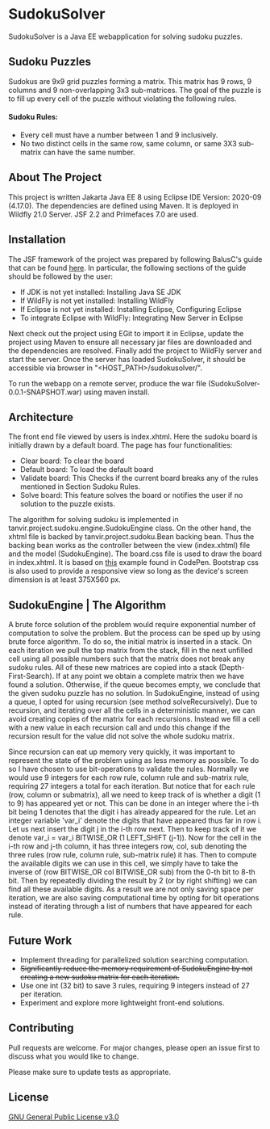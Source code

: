 # SudokuSolver

SudokuSolver is a Java EE webapplication for solving sudoku puzzles. 

## Sudoku Puzzles
Sudokus are 9x9 grid puzzles forming a matrix. This matrix has 9 rows, 9 columns and 9 non-overlapping 3x3 sub-matrices. The goal of the puzzle is to fill up every cell of the puzzle without violating the following rules.

#### Sudoku Rules:
* Every cell must have a number between 1 and 9 inclusively.
* No two distinct cells in the same row, same column, or same 3X3 sub-matrix can have the same number.

## About The Project
This project is written Jakarta Java EE 8 using Eclipse IDE Version: 2020-09 (4.17.0). The dependencies are defined using Maven. It is deployed in Wildfly 21.0 Server. JSF 2.2 and Primefaces 7.0 are used. 

## Installation
The JSF framework of the project was prepared by following BalusC's guide that can be found [here](https://balusc.omnifaces.org/2020/04/jsf-23-tutorial-with-eclipse-maven.html). In particular, the following sections of the guide should be followed by the user:

* If JDK is not yet installed: Installing Java SE JDK
* If WildFly is not yet installed: Installing WildFly
* If Eclipse is not yet installed: Installing Eclipse, Configuring Eclipse
* To integrate Eclipse with WildFly: Integrating New Server in Eclipse

Next check out the project using EGit to import it in Eclipse, update the project using Maven to ensure all necessary jar files are downloaded and the dependencies are resolved. Finally add the project to WildFly server and start the server. Once the server has loaded SudokuSolver, it should be accessible via browser in "<HOST_PATH>/sudokusolver/".

To run the webapp on a remote server, produce the war file (SudokuSolver-0.0.1-SNAPSHOT.war) using maven install. 

## Architecture
The front end file viewed by users is index.xhtml. Here the sudoku board is initially drawn by a default board. The page has four functionalities:

* Clear board: To clear the board
* Default board: To load the default board
* Validate board: This Checks if the current board breaks any of the rules mentioned in Section Sudoku Rules.
* Solve board: This feature solves the board or notifies the user if no solution to the puzzle exists.

The algorithm for solving sudoku is implemented in tanvir.project.sudoku.engine.SudokuEngine class. On the other hand, the xhtml file is backed by tanvir.project.sudoku.Bean backing bean. Thus the backing bean works as the controller between the view (index.xhtml) file and the model (SudokuEngine). The board.css file is used to draw the board in index.xhtml. It is based on [this](https://codepen.io/gc-nomade/pen/eBcCI) example found in CodePen. Bootstrap css is also used to provide a responsive view so long as the device's screen dimension is at least 375X560 px.

## SudokuEngine | The Algorithm
A brute force solution of the problem would require exponential number of computation to solve the problem. But the process can be sped up by using brute force algorithm. To do so, the initial matrix is inserted in a stack. On each iteration we pull the top matrix from the stack, fill in the next unfilled cell using all possible numbers such that the matrix does not break any sudoku rules. All of these new matrices are copied into a stack (Depth-First-Search). If at any point we obtain a complete matrix then we have found a solution. Otherwise, if the queue becomes empty, we conclude that the given sudoku puzzle has no solution. In SudokuEngine, instead of using a queue, I opted for using recursion (see method solveRecursively). Due to recursion, and iterating over all the cells in a deterministic manner, we can avoid creating copies of the matrix for each recursions. Instead we fill a cell with a new value in each recursion call and undo this change if the recursion result for the value did not solve the whole sudoku matrix.

Since recursion can eat up memory very quickly, it was important to represent the state of the problem using as less memory as possible.
To do so I have chosen to use bit-operations to validate the rules. Normally we would use 9 integers for each row rule, column rule and sub-matrix rule, requiring 27 integers a total for each iteration. But notice that for each rule (row, column or submatrix), all we need to keep track of is whether a digit (1 to 9) has appeared yet or not. This can be done in an integer where the i-th bit being 1 denotes that the digit i has already appeared for the rule. Let an integer variable 'var\_i' denote the digits that have appeared thus far in row i. Let us next insert the digit j in the i-th row next. Then to keep track of it we denote var\_i = var\_i BITWISE\_OR (1 LEFT\_SHIFT (j-1)). Now for the cell in the i-th row and j-th column, it has three integers row, col, sub denoting the three rules (row rule, column rule, sub-matrix rule) it has. Then to compute the available digits we can use in this cell, we simply have to take the inverse of (row BITWISE\_OR col BITWISE\_OR sub) from the 0-th bit to 8-th bit. Then by repeatedly dividing the result by 2 (or by right shifting) we can find all these available digits. As a result we are not only saving space per iteration, we are also saving computational time by opting for bit operations instead of iterating through a list of numbers that have appeared for each rule.

## Future Work
* Implement threading for parallelized solution searching computation.
* ~~Significantly reduce the memory requirement of SudokuEngine by not creating a new sudoku matrix for each iteration.~~
* Use one int (32 bit) to save 3 rules, requiring 9 integers instead of 27 per iteration.
* Experiment and explore more lightweight front-end solutions.

## Contributing
Pull requests are welcome. For major changes, please open an issue first to discuss what you would like to change.

Please make sure to update tests as appropriate.

## License
[GNU General Public License v3.0](https://www.gnu.org/licenses/gpl-3.0.en.html)